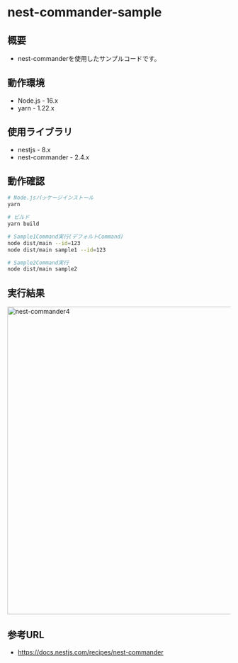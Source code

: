 # nest-commander-sample

## 概要

- nest-commanderを使用したサンプルコードです。

## 動作環境

- Node.js - 16.x
- yarn - 1.22.x

## 使用ライブラリ

- nestjs - 8.x
- nest-commander - 2.4.x

## 動作確認

```bash
# Node.jsパッケージインストール
yarn

# ビルド
yarn build

# Sample1Command実行(デフォルトCommand)
node dist/main --id=123 
node dist/main sample1 --id=123

# Sample2Command実行
node dist/main sample2
```

## 実行結果

<img width="695" alt="nest-commander4" src="https://user-images.githubusercontent.com/2668146/160223060-7ec45ca9-1444-4093-bd63-e194effdad97.png">

## 参考URL

- https://docs.nestjs.com/recipes/nest-commander

